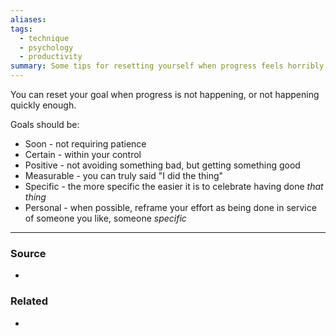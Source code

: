 ```yaml
---
aliases: 
tags:
  - technique
  - psychology
  - productivity
summary: Some tips for resetting yourself when progress feels horribly fleeting despite large effort.
---
```

You can reset your goal when progress is not happening, or not happening quickly enough. 

Goals should be:
- Soon - not requiring patience 
- Certain - within your control
- Positive - not avoiding something bad, but getting something good
- Measurable - you can truly said "I did the thing"
- Specific - the more specific the easier it is to celebrate having done *that thing*
- Personal - when possible, reframe your effort as being done in service of someone you like, someone *specific* 

---
### Source
- 

### Related
- 